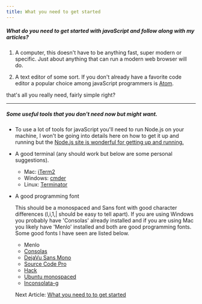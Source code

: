 ```yaml
---
title: What you need to get started
---
```

##### What do you need to get started with javaScript and follow along with my articles?

1. A computer, this doesn't have to be anything fast, super modern or specific.  Just about anything that can run a modern web browser will do.

2. A text editor of some sort.  If you don't already have a favorite code editor a popular choice among javaScript programmers is [Atom](https://atom.io/).

that's all you really need, fairly simple right?

----------

##### Some useful tools that you don't need now but might want.

- To use a lot of tools for javaScript you'll need to run Node.js on your machine, I won't be going into details here on how to get it up and running but the [ Node.js site is wonderful for getting up and running.](https://nodejs.org)

- A good terminal (any should work but below are some personal suggestions).
  - Mac: [iTerm2](https://www.iterm2.com)
  - Windows: [cmder](http://cmder.net/)
  - Linux: [Terminator](http://cmder.net/)

- A good programming font

    This should be a monospaced and Sans font with good character differences (l,i,1,| should be easy to tell apart).  If you are using Windows you probably have 'Consolas' already installed and if you are using Mac you likely have 'Menlo' installed and both are good programming fonts. Some good fonts I have seen are listed below.
    - Menlo
    - [Consolas](https://www.microsoft.com/typography/fonts/family.aspx?FID=300)
    - [DejaVu Sans Mono](https://dejavu-fonts.github.io/)
    - [Source Code Pro](https://github.com/adobe-fonts/source-code-pro)
    - [Hack](http://sourcefoundry.org/hack/)
    - [Ubuntu monospaced](http://font.ubuntu.com/)
    - [Inconsolata-g](http://leonardo-m.livejournal.com/77079.html)

    <div class="nextArticle">

    Next Article: [What you need to to get started](/Articles/02_what_you_need/)
    </div>
